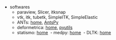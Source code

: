 - softwares
  - paraview, Slicer, itksnap
  - vtk, itk, tubetk, SimpleITK, SimpleElastic
  - ANTs: [home](https://github.com/ANTsX), [AntsPy](https://github.com/ANTsX/ANTsPy)
  - deformetrica: [home](http://www.deformetrica.org/), [pyutils](https://github.com/Shusil/Deformetrica)
  - statismo: [home](https://github.com/statismo/statismo)
  - medpy: [home](https://github.com/loli/medpy)
  - DLTK: [home](https://github.com/DLTK/DLTK)
